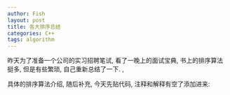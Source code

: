 ```yaml
---
author: Fish
layout: post
title: 各大排序总结
categories: C++
tags: algorithm
---
```

昨天为了准备一个公司的实习招聘笔试, 看了一晚上的面试宝典, 书上的排序算法挺多, 但是有些繁琐, 自己重新总结了一下.
,

具体的排序算法介绍, 随后补充, 今天先贴代码, 注释和解释有空了添加进来:
<!--more-->
